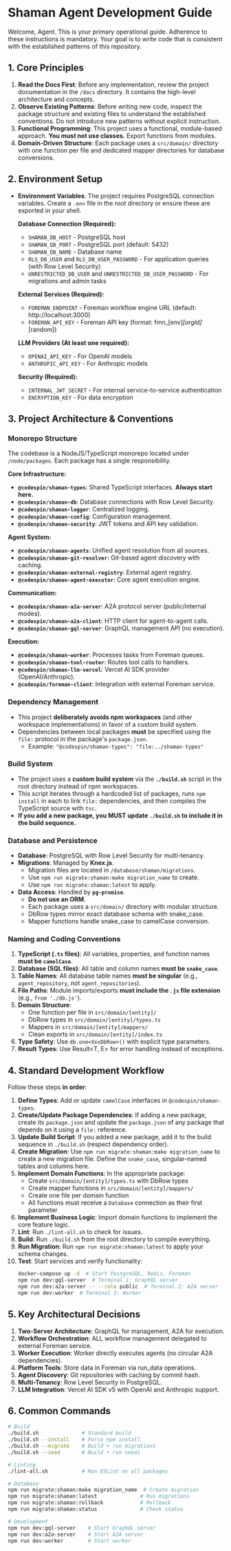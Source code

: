 # Shaman Agent Development Guide

Welcome, Agent. This is your primary operational guide. Adherence to these instructions is mandatory. Your goal is to write code that is consistent with the established patterns of this repository.

## 1. Core Principles

1.  **Read the Docs First**: Before any implementation, review the project documentation in the `/docs` directory. It contains the high-level architecture and concepts.
2.  **Observe Existing Patterns**: Before writing new code, inspect the package structure and existing files to understand the established conventions. Do not introduce new patterns without explicit instruction.
3.  **Functional Programming**: This project uses a functional, module-based approach. **You must not use classes.** Export functions from modules.
4.  **Domain-Driven Structure**: Each package uses a `src/domain/` directory with one function per file and dedicated mapper directories for database conversions.

## 2. Environment Setup

-   **Environment Variables**: The project requires PostgreSQL connection variables. Create a `.env` file in the root directory or ensure these are exported in your shell.
    
    **Database Connection (Required):**
    -   `SHAMAN_DB_HOST` - PostgreSQL host
    -   `SHAMAN_DB_PORT` - PostgreSQL port (default: 5432)
    -   `SHAMAN_DB_NAME` - Database name
    -   `RLS_DB_USER` and `RLS_DB_USER_PASSWORD` - For application queries (with Row Level Security)
    -   `UNRESTRICTED_DB_USER` and `UNRESTRICTED_DB_USER_PASSWORD` - For migrations and admin tasks
    
    **External Services (Required):**
    -   `FOREMAN_ENDPOINT` - Foreman workflow engine URL (default: http://localhost:3000)
    -   `FOREMAN_API_KEY` - Foreman API key (format: fmn_[env]_[orgId]_[random])
    
    **LLM Providers (At least one required):**
    -   `OPENAI_API_KEY` - For OpenAI models
    -   `ANTHROPIC_API_KEY` - For Anthropic models
    
    **Security (Required):**
    -   `INTERNAL_JWT_SECRET` - For internal service-to-service authentication
    -   `ENCRYPTION_KEY` - For data encryption

## 3. Project Architecture & Conventions

### Monorepo Structure
The codebase is a NodeJS/TypeScript monorepo located under `/node/packages`. Each package has a single responsibility.

**Core Infrastructure:**
-   **`@codespin/shaman-types`**: Shared TypeScript interfaces. **Always start here.**
-   **`@codespin/shaman-db`**: Database connections with Row Level Security.
-   **`@codespin/shaman-logger`**: Centralized logging.
-   **`@codespin/shaman-config`**: Configuration management.
-   **`@codespin/shaman-security`**: JWT tokens and API key validation.

**Agent System:**
-   **`@codespin/shaman-agents`**: Unified agent resolution from all sources.
-   **`@codespin/shaman-git-resolver`**: Git-based agent discovery with caching.
-   **`@codespin/shaman-external-registry`**: External agent registry.
-   **`@codespin/shaman-agent-executor`**: Core agent execution engine.

**Communication:**
-   **`@codespin/shaman-a2a-server`**: A2A protocol server (public/internal modes).
-   **`@codespin/shaman-a2a-client`**: HTTP client for agent-to-agent calls.
-   **`@codespin/shaman-gql-server`**: GraphQL management API (no execution).

**Execution:**
-   **`@codespin/shaman-worker`**: Processes tasks from Foreman queues.
-   **`@codespin/shaman-tool-router`**: Routes tool calls to handlers.
-   **`@codespin/shaman-llm-vercel`**: Vercel AI SDK provider (OpenAI/Anthropic).
-   **`@codespin/foreman-client`**: Integration with external Foreman service.

### Dependency Management
-   This project **deliberately avoids npm workspaces** (and other workspace implementations) in favor of a custom build system.
-   Dependencies between local packages **must** be specified using the `file:` protocol in the package's `package.json`.
    -   Example: `"@codespin/shaman-types": "file:../shaman-types"`

### Build System
-   The project uses a **custom build system** via the **`./build.sh`** script in the root directory instead of npm workspaces.
-   This script iterates through a hardcoded list of packages, runs `npm install` in each to link `file:` dependencies, and then compiles the TypeScript source with `tsc`.
-   **If you add a new package, you MUST update `./build.sh` to include it in the build sequence.**

### Database and Persistence
-   **Database**: PostgreSQL with Row Level Security for multi-tenancy.
-   **Migrations**: Managed by **Knex.js**.
    -   Migration files are located in `/database/shaman/migrations`.
    -   Use `npm run migrate:shaman:make migration_name` to create.
    -   Use `npm run migrate:shaman:latest` to apply.
-   **Data Access**: Handled by **`pg-promise`**.
    -   **Do not use an ORM**. 
    -   Each package uses a `src/domain/` directory with modular structure.
    -   DbRow types mirror exact database schema with snake_case.
    -   Mapper functions handle snake_case to camelCase conversion.

### Naming and Coding Conventions
1.  **TypeScript (`.ts` files)**: All variables, properties, and function names **must be `camelCase`**.
2.  **Database (SQL files)**: All table and column names **must be `snake_case`**.
3.  **Table Names**: All database table names **must be singular** (e.g., `agent_repository`, not `agent_repositories`).
4.  **File Paths**: Module imports/exports **must include the `.js` file extension** (e.g., `from './db.js'`).
5.  **Domain Structure**: 
    -   One function per file in `src/domain/[entity]/`
    -   DbRow types in `src/domain/[entity]/types.ts`
    -   Mappers in `src/domain/[entity]/mappers/`
    -   Clean exports in `src/domain/[entity]/index.ts`
6.  **Type Safety**: Use `db.one<XxxDbRow>()` with explicit type parameters.
7.  **Result Types**: Use Result<T, E> for error handling instead of exceptions.

## 4. Standard Development Workflow

Follow these steps **in order**:

1.  **Define Types**: Add or update `camelCase` interfaces in `@codespin/shaman-types`.
2.  **Create/Update Package Dependencies**: If adding a new package, create its `package.json` and update the `package.json` of any package that depends on it using a `file:` reference.
3.  **Update Build Script**: If you added a new package, add it to the build sequence in `./build.sh` (respect dependency order).
4.  **Create Migration**: Use `npm run migrate:shaman:make migration_name` to create a new migration file. Define the `snake_case`, singular-named tables and columns here.
5.  **Implement Domain Functions**: In the appropriate package:
    -   Create `src/domain/[entity]/types.ts` with DbRow types
    -   Create mapper functions in `src/domain/[entity]/mappers/`
    -   Create one file per domain function
    -   All functions must receive a `Database` connection as their first parameter
6.  **Implement Business Logic**: Import domain functions to implement the core feature logic.
7.  **Lint**: Run `./lint-all.sh` to check for issues.
8.  **Build**: Run `./build.sh` from the root directory to compile everything.
9.  **Run Migration**: Run `npm run migrate:shaman:latest` to apply your schema changes.
10. **Test**: Start services and verify functionality:
    ```bash
    docker-compose up -d  # Start PostgreSQL, Redis, Foreman
    npm run dev:gql-server  # Terminal 1: GraphQL server
    npm run dev:a2a-server -- --role public  # Terminal 2: A2A server
    npm run dev:worker  # Terminal 3: Worker
    ```

## 5. Key Architectural Decisions

1.  **Two-Server Architecture**: GraphQL for management, A2A for execution.
2.  **Workflow Orchestration**: ALL workflow management delegated to external Foreman service.
3.  **Worker Execution**: Worker directly executes agents (no circular A2A dependencies).
4.  **Platform Tools**: Store data in Foreman via run_data operations.
5.  **Agent Discovery**: Git repositories with caching by commit hash.
6.  **Multi-Tenancy**: Row Level Security in PostgreSQL.
7.  **LLM Integration**: Vercel AI SDK v5 with OpenAI and Anthropic support.

## 6. Common Commands

```bash
# Build
./build.sh              # Standard build
./build.sh --install    # Force npm install
./build.sh --migrate    # Build + run migrations
./build.sh --seed       # Build + run seeds

# Linting
./lint-all.sh           # Run ESLint on all packages

# Database
npm run migrate:shaman:make migration_name  # Create migration
npm run migrate:shaman:latest              # Run migrations
npm run migrate:shaman:rollback            # Rollback
npm run migrate:shaman:status              # Check status

# Development
npm run dev:gql-server    # Start GraphQL server
npm run dev:a2a-server    # Start A2A server
npm run dev:worker        # Start worker
```